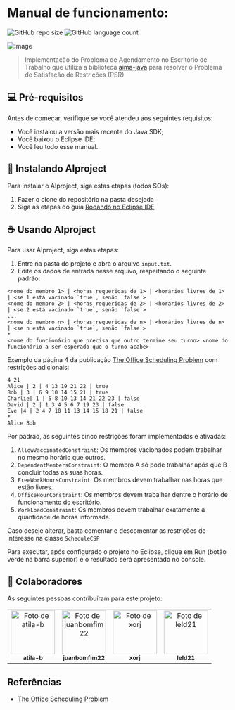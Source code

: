 # Manual de funcionamento:

<!---Esses são exemplos. Veja https://shields.io para outras pessoas ou para personalizar este conjunto de escudos. Você pode querer incluir dependências, status do projeto e informações de licença aqui--->

![GitHub repo size](https://img.shields.io/github/repo-size/juanbomfim22/AIproject?style=for-the-badge)
![GitHub language count](https://img.shields.io/github/languages/count/juanbomfim22/AIproject?style=for-the-badge) 

![image](https://user-images.githubusercontent.com/55420785/169721670-1605a36f-4ca2-4e5b-8adc-b074f6680659.png)
> Implementação do Problema de Agendamento no Escritório de Trabalho que utiliza a biblioteca [aima-java](https://github.com/aimacode/aima-java) para resolver o Problema de Satisfação de Restrições (PSR)
> 
## 💻 Pré-requisitos

Antes de começar, verifique se você atendeu aos seguintes requisitos:  
* Você instalou a versão mais recente do Java SDK;  
* Você baixou o Eclipse IDE;  
* Você leu todo esse manual.  

## 🚀 Instalando AIproject

Para instalar o AIproject, siga estas etapas (todos SOs):  
1. Fazer o clone do repositório na pasta desejada  
2. Siga as etapas do guia [Rodando no Eclipse IDE](https://github.com/juanbomfim22/AIproject/wiki/Rodando-com-Eclipse-IDE)

## ☕ Usando AIproject

Para usar AIproject, siga estas etapas:  
  
1. Entre na pasta do projeto e abra o arquivo `input.txt`.  
2. Edite os dados de entrada nesse arquivo, respeitando o seguinte padrão:  

 ```
<nome do membro 1> | <horas requeridas de 1> | <horários livres de 1> | <se 1 está vacinado `true`, senão `false`>  
<nome do membro 2> | <horas requeridas de 2> | <horários livres de 2> | <se 2 está vacinado `true`, senão `false`>  
...
<nome do membro n> | <horas requeridas de n> | <horários livres de n> | <se n está vacinado `true`, senão `false`>  
*  
<nome do funcionário que precisa que outro termine seu turno> <nome do funcionário a ser esperado que o turno acabe>  
```  

Exemplo da página 4 da publicação [The Office Scheduling Problem](https://easychair.org/publications/preprint_open/7krz) com restrições adicionais:  
```  
4 21
Alice | 2 | 4 13 19 21 22 | true
Bob | 3 | 6 9 10 14 15 21 | true
Charlie| 1 | 5 8 10 13 14 21 22 23 | false
David | 2 | 1 3 4 5 6 7 19 23 | false
Eve |4 | 2 4 7 10 11 13 14 15 18 21 | false
*
Alice Bob
```
 
Por padrão, as seguintes cinco restrições foram implementadas e ativadas:
1. `AllowVaccinatedConstraint`: Os membros vacionados podem trabalhar no mesmo horário que outros.
2. `DependentMembersConstraint`: O membro A só pode trabalhar após que B concluir todas as suas horas.
3. `FreeWorkHoursConstraint`: Os membros devem trabalhar nas horas que estão livres.
4. `OfficeHourConstraint`: Os membros devem trabalhar dentre o horário de funcionamento do escritório.
5. `WorkLoadConstraint`: Os membros devem trabalhar exatamente a quantidade de horas informada.

Caso deseje alterar, basta comentar e descomentar as restrições de interesse na classe `ScheduleCSP`

Para executar, após configurado o projeto no Eclipse, clique em Run (botão verde na barra superior) e o resultado será apresentado no console.

## 🤝 Colaboradores

As seguintes pessoas contribuíram para este projeto:

<table>
  <tr>
    <td align="center">
      <a href="#">
        <img src="https://avatars.githubusercontent.com/u/61395424" width="100px;" alt="Foto de atila-b"/><br>
        <sub>
          <b>atila-b</b>
        </sub>
      </a>
    </td>
    <td align="center">
      <a href="#">
        <img src="https://avatars.githubusercontent.com/u/55420785" width="100px;" alt="Foto de juanbomfim22"/><br>
        <sub>
          <b>juanbomfim22</b>
        </sub>
      </a>
    </td>
    <td align="center">
      <a href="#">
        <img src="https://avatars.githubusercontent.com/u/61337156" width="100px;" alt="Foto de xorj"/><br>
        <sub>
          <b>xorj</b>
        </sub>
      </a>
    </td>
    <td align="center">
      <a href="#">
        <img src="https://avatars.githubusercontent.com/u/62582790" width="100px;" alt="Foto de leld21"/><br>
        <sub>
          <b>leld21</b>
        </sub>
      </a>
    </td>
  </tr>
</table>

## Referências
- [The Office Scheduling Problem](https://easychair.org/publications/preprint_open/7krz)

